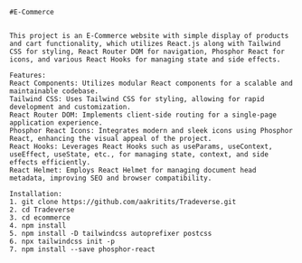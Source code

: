     #E-Commerce
    
    
    This project is an E-Commerce website with simple display of products and cart functionality, which utilizes React.js along with Tailwind CSS for styling, React Router DOM for navigation, Phosphor React for         icons, and various React Hooks for managing state and side effects.

    Features:
    React Components: Utilizes modular React components for a scalable and maintainable codebase.
    Tailwind CSS: Uses Tailwind CSS for styling, allowing for rapid development and customization.
    React Router DOM: Implements client-side routing for a single-page application experience.
    Phosphor React Icons: Integrates modern and sleek icons using Phosphor React, enhancing the visual appeal of the project.
    React Hooks: Leverages React Hooks such as useParams, useContext, useEffect, useState, etc., for managing state, context, and side effects efficiently.
    React Helmet: Employs React Helmet for managing document head metadata, improving SEO and browser compatibility.

    Installation:
    1. git clone https://github.com/aakritits/Tradeverse.git
    2. cd Tradeverse
    3. cd ecommerce
    4. npm install
    5. npm install -D tailwindcss autoprefixer postcss
    6. npx tailwindcss init -p 
    7. npm install --save phosphor-react

